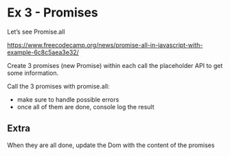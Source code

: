 # Ex 3 - Promises

Let’s see Promise.all

https://www.freecodecamp.org/news/promise-all-in-javascript-with-example-6c8c5aea3e32/

Create 3 promises (new Promise) within each call the placeholder API to get some information.

Call the 3 promises with promise.all:

- make sure to handle possible errors
- once all of them are done, console log the result

## Extra

When they are all done, update the Dom with the content of the promises
